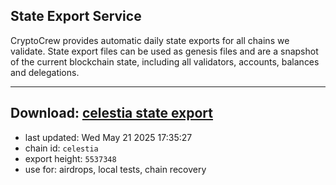 ## State Export Service
CryptoCrew provides automatic daily state exports for all chains we validate. State export files can be used as genesis files and are a snapshot of the current blockchain state, including all validators, accounts, balances and delegations.

---
**Download: [celestia state export](https://dl-eu2.ccvalidators.com/SERVICE/celestia/celestia_export_5537348.json)**
---

- last updated: Wed May 21 2025 17:35:27
- chain id: `celestia`
- export height: `5537348`
- use for: airdrops, local tests, chain recovery
